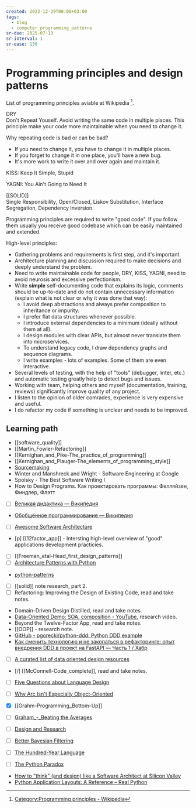 ```yaml
---
created: 2022-12-29T00:00+03:00
tags:
  - blog
  - computer_programming_patterns
sr-due: 2025-07-19
sr-interval: 1
sr-ease: 130
---
```


# Programming principles and design patterns

List of programming principles aviable at Wikipedia [^1].

DRY
<br class="f">
Don't Repeat Youself. Avoid writing the same code in multiple places.
This principle make your code more maintainable when you need to change it.

Why repeating code is bad or can be bad?
<br class="f">
- If you need to change it, you have to change it in multiple places.
- If you forget to change it in one place, you'll have a new bug.
- It's more work to write it over and over again and maintain it.

KISS:<wbr class="f"> Keep It Simple, Stupid

YAGNI:<wbr class="f"> You Ain't Going to Need It

[[SOLID]]
<br class="f">
Single Responsibility, Open/Closed, Liskov Substitution, Interface Segregation,
Dependency Inversion.

Programming principles are required to write "good code". If you follow them
usually you receive good codebase which can be easily maintained and extended.

High-level principles:

- Gathering problems and requirements is first step, and it's important.
- Architecture planning and discussion required to make decisions and deeply
understand the problem.
- Need to write maintainable code for people, DRY, KISS, YAGNI, need to avoid
neurosis and excessive perfectionism.
- Write **simple** self-documenting code that explains its logic, comments
should be up-to-date and do not contain unnecessary information (explain what is
not clear or why it was done that way):
  - I avoid deep abstractions and always prefer composition to inheritance or
  impurity.
  - I prefer flat data structures whenever possible.
  - I introduce external dependencies to a minimum (ideally without them at
  all).
  - I design modules with clear APIs, but almost never translate them into
  microservices.
  - To understand legacy code, I draw dependency graphs and sequence diagrams.
  - I write examples - lots of examples. Some of them are even interactive.
- Several levels of testing, with the help of "tools" (debugger, linter, etc.)
and automatic testing greatly help to detect bugs and issues.
- Working with team, helping others and myself (documentation, training,
reviews) significantly improve quality of any project.
- I listen to the opinion of older comrades, experience is very expensive and
useful.
- I do refactor my code if something is unclear and needs to be improved.

## Learning path

- [[software_quality]]
- [[Martin_Fowler-Refactoring]]
- [[Kernighan_and_Pike-The_practice_of_programming]]
- [[Kernighan_and_Plauger-The_elements_of_programming_style]]
- [Sourcemaking](https://sourcemaking.com/)
- Winter and Manshreck and Wright - Software Engineering at Google
- Spolsky - The Best Software Writing I
- How to Design Programs. Как проектировать программы: Фелляйзен, Финдлер, Флэтт
- [ ] [Великая дидактика — Википедия](https://ru.wikipedia.org/wiki/%D0%92%D0%B5%D0%BB%D0%B8%D0%BA%D0%B0%D1%8F_%D0%B4%D0%B8%D0%B4%D0%B0%D0%BA%D1%82%D0%B8%D0%BA%D0%B0)
- [Обобщённое программирование — Википедия](https://ru.wikipedia.org/wiki/%D0%9E%D0%B1%D0%BE%D0%B1%D1%89%D1%91%D0%BD%D0%BD%D0%BE%D0%B5_%D0%BF%D1%80%D0%BE%D0%B3%D1%80%D0%B0%D0%BC%D0%BC%D0%B8%D1%80%D0%BE%D0%B2%D0%B0%D0%BD%D0%B8%D0%B5)
- [ ] [Awesome Software Architecture](https://awesome-architecture.com/)
- [p] [[12factor_app]] - Intersting high-level overview of "good" applications
  development practicies.
- [ ] [[Freeman_etal-Head_first_design_patterns]]
- [ ] [Architecture Patterns with Python](https://www.cosmicpython.com/book/preface.html)
- [python-patterns](https://github.com/faif/python-patterns)
- [ ] [[solid]] note research, part 2.
- [ ] Refactoring: Improving the Design of Existing Code, read and take notes.
- Domain-Driven Design Distilled, read and take notes.
- [Data-Oriented Demo: SOA, composition - YouTube](https://www.youtube.com/watch?v=ZHqFrNyLlpA),
  research video.
- Beyond the Twelve-Factor App, read and take notes.
- [[OOP]] - research note.
- [GitHub - pgorecki/python-ddd: Python DDD example](https://github.com/pgorecki/python-ddd)
- [Как сменить технологию и не закопаться в рефакторинге: опыт внедрения DDD в проект на FastAPI — Часть 1 / Хабр](https://habr.com/ru/articles/833720/)
- [ ] [A curated list of data oriented design resources](https://github.com/dbartolini/data-oriented-design)
- [/] [[McConnell-Code_complete]], read and take notes.
- [ ] [Five Questions about Language Design](https://paulgraham.com/langdes.html)
- [ ] [Why Arc Isn't Especially Object-Oriented](https://paulgraham.com/noop.html)

- [x] [[Grahm-Programming_Bottom-Up]]
- [ ] [Graham_-_Beating the Averages](https://paulgraham.com/avg.html)
- [ ] [Design and Research](https://paulgraham.com/desres.html)
- [ ] [Better Bayesian Filtering](https://paulgraham.com/better.html)
- [ ] [The Hundred-Year Language](https://paulgraham.com/hundred.html)
- [ ] [The Python Paradox](https://paulgraham.com/pypar.html)
- [How to "think" (and design) like a Software Architect at Silicon Valley](https://www.youtube.com/watch?v=mCM6QVHD08c)
- [Python Application Layouts: A Reference – Real Python](https://realpython.com/python-application-layouts/)

[^1]: [Category:Programming principles - Wikipedia](https://en.wikipedia.org/wiki/Category:Programming_principles)

